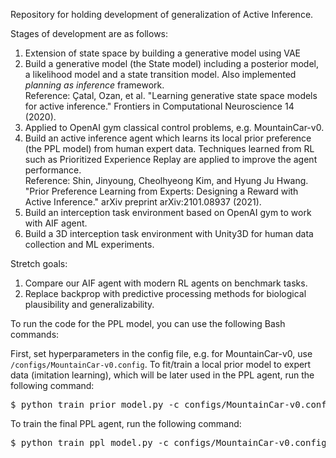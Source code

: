 Repository for holding development of generalization of Active Inference.

Stages of development are as follows:

1. Extension of state space by building a generative model using VAE
2. Build a generative model (the State model) including a posterior model, a likelihood model and a state transition model. Also implemented  _planning as inference_ framework.  
Reference: Çatal, Ozan, et al. "Learning generative state space models for active inference." Frontiers in Computational Neuroscience 14 (2020).
4. Applied to OpenAI gym classical control problems, e.g. MountainCar-v0.
5. Build an active inference agent which learns its local prior preference (the PPL model) from human expert data. Techniques learned from RL such as Prioritized Experience Replay are applied to improve the agent performance.  
Reference: Shin, Jinyoung, Cheolhyeong Kim, and Hyung Ju Hwang. "Prior Preference Learning from Experts: Designing a Reward with Active Inference." arXiv preprint arXiv:2101.08937 (2021).
6. Build an interception task environment based on OpenAI gym to work with AIF agent.
7. Build a 3D interception task environment with Unity3D for human data collection and ML experiments.

Stretch goals:
1. Compare our AIF agent with modern RL agents on benchmark tasks.
2. Replace backprop with predictive processing methods for biological plausibility and generalizability.

To run the code for the PPL model, you can use the following Bash commands:  

First, set hyperparameters in the config file, e.g. for MountainCar-v0, use <code>/configs/MountainCar-v0.config</code>.
To fit/train a local prior model to expert data (imitation learning), which will be later used in the PPL agent, run the following command:
<pre>
$ python train_prior_model.py -c configs/MountainCar-v0.config
</pre>
To train the final PPL agent, run the following command:
<pre>
$ python train_ppl_model.py -c configs/MountainCar-v0.config
</pre>
